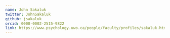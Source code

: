 ```yaml
---
name: John Sakaluk
twitter: JohnSakaluk
github: jsakaluk
orcid: 0000-0002-2515-9822
link: https://www.psychology.uwo.ca/people/faculty/profiles/sakaluk.html
---
```

